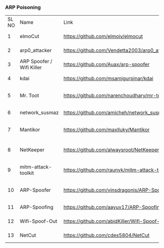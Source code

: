<h3>ARP Poisoning</h3>

<table>
	<tr>
		<td>SL NO</td>
		<td>Name&nbsp;</td>
		<td>Link</td>
		<td>Description</td>
	</tr>
	<tr>
		<td>1</td>
		<td>elmoCut</td>
		<td><a href="https://github.com/elmoiv/elmocut">https://github.com/elmoiv/elmocut</td>
		<td>To make arp spoofing easy for all users with all the hard work done under the hood.</td>
		</tr>
	<tr>
		<td>2</td>
		<td>arp0_attacker</td>
		<td><a href="https://github.com/Vendetta2003/arp0_attacker">https://github.com/Vendetta2003/arp0_attacker</td>
		<td>An ARP Spoofer-attacker for Windows -OS to block away devices from your network.</td>
	</tr>
	<tr>
		<td>3</td>
		<td>ARP Spoofer / Wifi Killer</td>
		<td><a href="https://github.com/Auax/arp-spoofer">https://github.com/Auax/arp-spoofer</td>
		<td>An arp spoofer and wifi killer</td>
	</tr>
	<tr>
		<td>4</td>
		<td>kdai</td>
		<td><a href="https://github.com/msamigurpinar/kdai">https://github.com/msamigurpinar/kdai</td>
		<td>A LKM(Loadable Kernel Module) for detection and prevention of ARP Poisoning Attacks.</td>
	</tr>
	<tr>
		<td>5</td>
		<td>Mr. Toot&nbsp;</td>
		<td><a href="https://github.com/narenchoudhary/mr-toot">https://github.com/narenchoudhary/mr-toot</td>
		<td>The idea is to perform arp spoofing and then extract the proxy credentials from the headers of intercepted packets.</td>
	</tr>
	<tr>
		<td>6</td>
		<td>network_susmaz</td>
		<td><a href="https://github.com/amicheh/network_susmaz">https://github.com/amicheh/network_susmaz</td>
		<td>This tool is used for wifi attacks. It also supports arp spoofing.</td>
	</tr>
	<tr>
		<td>7</td>
		<td>Mantikor</td>
		<td><a href="https://github.com/maxlluky/Mantikor">https://github.com/maxlluky/Mantikor</td>
		<td>an Open-Source ARP spoofing Tool. The application is written in C# with the use ofa href="https://github.com/chmorgan/sharppcap" <a href="https://github.com/chmorgan/packetnet"></td>
	</tr>
	<tr>
		<td>8</td>
		<td>NetKeeper</td>
		<td><a href="https://github.com/alwaysroot/NetKeeper">https://github.com/alwaysroot/NetKeeper</td>
		<td>This is a part of project NetKeeper. NetKeeper_arp.py detects ARP-spoofing attacks, blinks led and logs it.</td>
	</tr>
	<tr>
		<td>9</td>
		<td>mitm-attack-toolkit</td>
		<td><a href="https://github.com/raunvk/mitm-attack-toolkit">https://github.com/raunvk/mitm-attack-toolkit</td>
		<td>A Man in the Middle Attack Tools. Run arp-spoofer.py to spoof your Gateway (router) IP address to become Man in the Middle</td>
	</tr>
	<tr>
		<td>10</td>
		<td>ARP-Spoofer</td>
		<td><a href="https://github.com/vinsdragonis/ARP-Spoofer">https://github.com/vinsdragonis/ARP-Spoofer</td>
		<td>This is supported only on UNIX environment, but can be targeted against any system irrespective of it&apos;s OS</td>
		</tr>
	<tr>
		<td>11</td>
		<td>ARP-Spoofing</td>
		<td><a href="https://github.com/aayuv17/ARP-Spoofing">https://github.com/aayuv17/ARP-Spoofing</td>
		<td>Simulating a man-in-the-middle attack Using ARP Spoofing.</td>
		</tr>
	<tr>
		<td>12</td>
		<td>Wifi-Spoof-Out&nbsp;</td>
		<td><a href="https://github.com/abidKiller/Wifi-Spoof-Out">https://github.com/abidKiller/Wifi-Spoof-Out</td>
		<td>Remove Unwanted devices from your wifi network using the concept of ARP-SPOOFING</td>
	</tr>
	<tr>
		<td>13</td>
		<td>NetCut</td>
		<td><a href="https://github.com/cdes5804/NetCut">https://github.com/cdes5804/NetCut</td>
		<td>A simple tool to ban people&apos;s Internet connection with ARP spoofing.</td>
	</tr>
</table>
